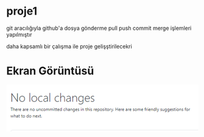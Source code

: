 # proje1

git aracılığıyla github'a dosya gönderme pull push commit merge işlemleri yapılmıştır

daha kapsamlı bir çalışma ile proje gelişştirilecekri

# Ekran Görüntüsü

![ekran görüntüsü](image.png)
